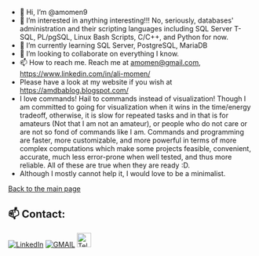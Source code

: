 - 👋 Hi, I’m @amomen9
- 👀 I’m interested in anything interesting!!! No, seriously, databases' administration and their scripting languages including SQL Server T-SQL, PL/pgSQL, Linux Bash Scripts, C/C++, and Python for now.
- 🌱 I’m currently learning SQL Server, PostgreSQL, MariaDB
- 💞️ I’m looking to collaborate on everything I know.
- 📫 How to reach me. Reach me at amomen@gmail.com, https://www.linkedin.com/in/ali-momen/
- Please have a look at my website if you wish at https://amdbablog.blogspot.com/
- I love commands! Hail to commands instead of visualization! Though I am committed to going for visualization when it wins in the time/energy tradeoff, otherwise, it is slow for repeated tasks and in that is for amateurs (Not that I am not an amateur), or people who do not care or are not so fond of commands like I am. Commands and programming are faster, more customizable, and more powerful in terms of more complex computations which make some projects feasible, convenient, accurate, much less error-prone when well tested, and thus more reliable. All of these are true when they are ready :D.
- Although I mostly cannot help it, I would love to be a minimalist.

[Back to the main page](https://github.com/amomen9/)

<!---
amomen9/amomen9 is a ✨ special ✨ repository because its `README.md` (this file) appears on your GitHub profile.
You can click the Preview link to take a look at your changes.
--->

## 📫 Contact:

<a href="https://www.linkedin.com/in/ali-momen/" target="_blank"><img alt="LinkedIn" src="https://img.shields.io/badge/linkedin-%230077B5.svg?&style=for-the-badge&logo=linkedin&logoColor=white" /></a>
<a href="mailto:amomen@gmail.com" target="_blank"><img alt="GMAIL" src="https://img.shields.io/badge/Gmail-%23EA5345.svg?&style=for-the-badge&logo=Gmail&logoColor=white" /></a>
<a href="https://t.me/ali_en9" target="_blank"> <img alt="Telegram" src="https://img.shields.io/badge/Telegram-blue?logo=Telegram&logoColor=white" height="29px" /></a>
